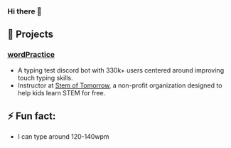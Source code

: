 ### Hi there 👋
## 🔭 Projects
### [wordPractice](https://top.gg/bot/743183681182498906)
- A typing test discord bot with 330k+ users centered around improving touch typing skills. 
- Instructor at [Stem of Tomorrow](stemoftomorrow.com), a non-profit organization designed to help kids learn STEM for free.
## ⚡ Fun fact:
- I can type around 120-140wpm
